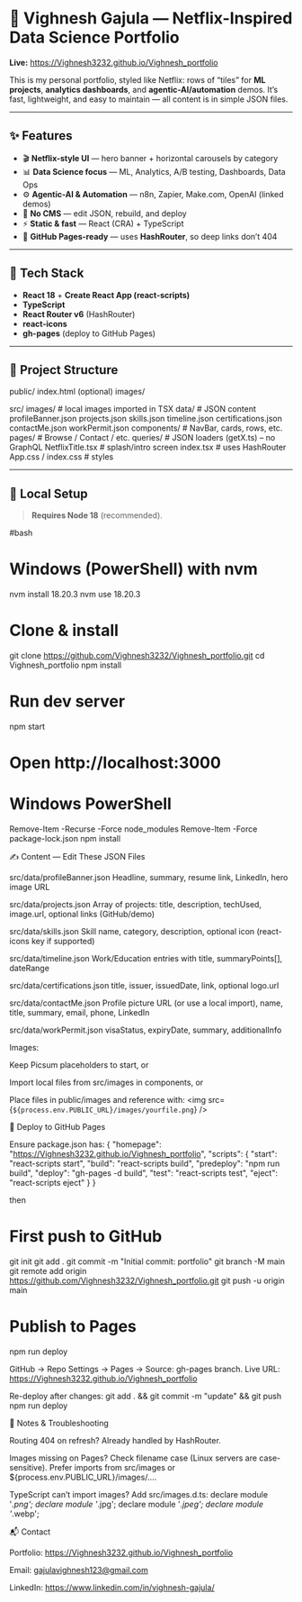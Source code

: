 # 🌟 Vighnesh Gajula — Netflix-Inspired Data Science Portfolio

**Live:** https://Vighnesh3232.github.io/Vighnesh_portfolio

This is my personal portfolio, styled like Netflix: rows of “tiles” for **ML projects**, **analytics dashboards**, and **agentic-AI/automation** demos. It’s fast, lightweight, and easy to maintain — all content is in simple JSON files.

---

## ✨ Features

- 🎬 **Netflix-style UI** — hero banner + horizontal carousels by category  
- 📊 **Data Science focus** — ML, Analytics, A/B testing, Dashboards, Data Ops  
- ⚙️ **Agentic-AI & Automation** — n8n, Zapier, Make.com, OpenAI (linked demos)  
- 🧩 **No CMS** — edit JSON, rebuild, and deploy  
- ⚡ **Static & fast** — React (CRA) + TypeScript  
- 🧭 **GitHub Pages-ready** — uses **HashRouter**, so deep links don’t 404

---

## 🧰 Tech Stack

- **React 18** + **Create React App (react-scripts)**
- **TypeScript**
- **React Router v6** (HashRouter)
- **react-icons**
- **gh-pages** (deploy to GitHub Pages)

---

## 📁 Project Structure

public/
index.html
(optional) images/

src/
images/ # local images imported in TSX
data/ # JSON content
profileBanner.json
projects.json
skills.json
timeline.json
certifications.json
contactMe.json
workPermit.json
components/ # NavBar, cards, rows, etc.
pages/ # Browse / Contact / etc.
queries/ # JSON loaders (getX.ts) – no GraphQL
NetflixTitle.tsx # splash/intro screen
index.tsx # uses HashRouter
App.css / index.css # styles


---

## 🧪 Local Setup

> **Requires Node 18** (recommended).

#bash
# Windows (PowerShell) with nvm
nvm install 18.20.3
nvm use 18.20.3

# Clone & install
git clone https://github.com/Vighnesh3232/Vighnesh_portfolio.git
cd Vighnesh_portfolio
npm install

# Run dev server
npm start
# Open http://localhost:3000


# Windows PowerShell
Remove-Item -Recurse -Force node_modules
Remove-Item -Force package-lock.json
npm install

✍️ Content — Edit These JSON Files

src/data/profileBanner.json
Headline, summary, resume link, LinkedIn, hero image URL

src/data/projects.json
Array of projects: title, description, techUsed, image.url, optional links (GitHub/demo)

src/data/skills.json
Skill name, category, description, optional icon (react-icons key if supported)

src/data/timeline.json
Work/Education entries with title, summaryPoints[], dateRange

src/data/certifications.json
title, issuer, issuedDate, link, optional logo.url

src/data/contactMe.json
Profile picture URL (or use a local import), name, title, summary, email, phone, LinkedIn

src/data/workPermit.json
visaStatus, expiryDate, summary, additionalInfo

Images:

Keep Picsum placeholders to start, or

Import local files from src/images in components, or

Place files in public/images and reference with:
<img src={`${process.env.PUBLIC_URL}/images/yourfile.png`} />

🚀 Deploy to GitHub Pages

Ensure package.json has:
{
  "homepage": "https://Vighnesh3232.github.io/Vighnesh_portfolio",
  "scripts": {
    "start": "react-scripts start",
    "build": "react-scripts build",
    "predeploy": "npm run build",
    "deploy": "gh-pages -d build",
    "test": "react-scripts test",
    "eject": "react-scripts eject"
  }
}

then

# First push to GitHub
git init
git add .
git commit -m "Initial commit: portfolio"
git branch -M main
git remote add origin https://github.com/Vighnesh3232/Vighnesh_portfolio.git
git push -u origin main

# Publish to Pages
npm run deploy

GitHub → Repo Settings → Pages → Source: gh-pages branch.
Live URL: https://Vighnesh3232.github.io/Vighnesh_portfolio

Re-deploy after changes:
git add . && git commit -m "update" && git push
npm run deploy

🧩 Notes & Troubleshooting

Routing 404 on refresh? Already handled by HashRouter.

Images missing on Pages?
Check filename case (Linux servers are case-sensitive).
Prefer imports from src/images or ${process.env.PUBLIC_URL}/images/....

TypeScript can’t import images? Add src/images.d.ts:
declare module '*.png';
declare module '*.jpg';
declare module '*.jpeg';
declare module '*.webp';

📬 Contact

Portfolio: https://Vighnesh3232.github.io/Vighnesh_portfolio

Email: gajulavighnesh123@gmail.com

LinkedIn: https://www.linkedin.com/in/vighnesh-gajula/

